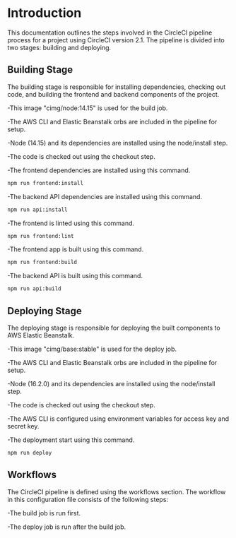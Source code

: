 # Introduction
This documentation outlines the steps involved in the CircleCI pipeline process for a project using CircleCI version 2.1. The pipeline is divided into two stages: building and deploying.

## Building Stage
The building stage is responsible for installing dependencies, checking out code, and building the frontend and backend components of the project.

-This image "cimg/node:14.15" is used for the build job.

-The AWS CLI and Elastic Beanstalk orbs are included in the pipeline for setup.

-Node (14.15) and its dependencies are installed using the node/install step.

-The code is checked out using the checkout step.

-The frontend dependencies are installed using this command.
```bash
npm run frontend:install
```
-The backend API dependencies are installed using this command.
```bash
npm run api:install
```
-The frontend is linted using this command.
```bash
npm run frontend:lint
```
-The frontend app is built using this command.
```bash
npm run frontend:build
```
-The backend API is built using this command.
```bash
npm run api:build
```
## Deploying Stage
The deploying stage is responsible for deploying the built components to AWS Elastic Beanstalk.

-This image "cimg/base:stable" is used for the deploy job.

-The AWS CLI and Elastic Beanstalk orbs are included in the pipeline for setup.

-Node (16.2.0) and its dependencies are installed using the node/install step.

-The code is checked out using the checkout step.

-The AWS CLI is configured using environment variables for access key and secret key.

-The deployment start using this command.
```bash
npm run deploy
```
## Workflows
The CircleCI pipeline is defined using the workflows section. The workflow in this configuration file consists of the following steps:

-The build job is run first.

-The deploy job is run after the build job.